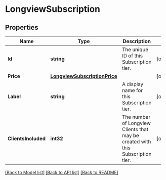 # LongviewSubscription

## Properties
Name | Type | Description | Notes
------------ | ------------- | ------------- | -------------
**Id** | **string** | The unique ID of this Subscription tier.  | [optional] 
**Price** | [**LongviewSubscriptionPrice**](LongviewSubscription_price.md) |  | [optional] 
**Label** | **string** | A display name for this Subscription tier.  | [optional] 
**ClientsIncluded** | **int32** | The number of Longview Clients that may be created with this Subscription tier.  | [optional] 

[[Back to Model list]](../README.md#documentation-for-models) [[Back to API list]](../README.md#documentation-for-api-endpoints) [[Back to README]](../README.md)


